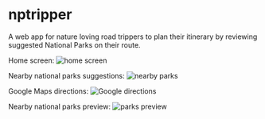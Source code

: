 # nptripper
A web app for nature loving road trippers to plan their itinerary by reviewing suggested National Parks on their route.

Home screen:
![home screen](https://user-images.githubusercontent.com/20914980/33148587-3f030d08-cf81-11e7-86b9-8a412d32e039.png)

Nearby national parks suggestions:
![nearby parks](https://user-images.githubusercontent.com/20914980/33148590-41d1c61e-cf81-11e7-8de1-f9f152684292.png)

Google Maps directions:
![Google directions](https://user-images.githubusercontent.com/20914980/33148593-43fbf310-cf81-11e7-823d-0dbd8bdcddbe.png)

Nearby national parks preview:
![parks preview](https://user-images.githubusercontent.com/20914980/31796374-13984682-b4de-11e7-93d5-1e83bdae7bb8.gif)
